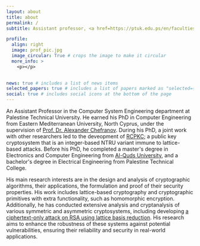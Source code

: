 ```yaml
---
layout: about
title: about
permalink: /
subtitle: Assistant professor, <a href=https://ptuk.edu.ps/en/faculties/department.php?name=computer-systems-engineering>Computer System Engineering Department. PTUK</a>. 

profile:
  align: right
  image: prof_pic.jpg
  image_circular: True # crops the image to make it circular
  more_info: >
    <p></p>
    

news: true # includes a list of news items
selected_papers: true # includes a list of papers marked as "selected={true}"
social: true # includes social icons at the bottom of the page
---
```


An Assistant Professor in the Computer System Engineering department at Palestine Technical University. He earned his PhD in Computer Engineering from Eastern Mediterranean University, North Cyprus, under the supervision of [Prof. Dr. Alexander Chefranov](https://staff.emu.edu.tr/alexanderchefranov/en/personal-info/curriculum-vitae). During his PhD, a joint work with other researchers led to the deveopment of [RCPKC](https://www.mdpi.com/1424-8220/20/16/4632); a public key cryptosystem that is an integer-based NTRU variant immune to lattice-based attacks. Before his PhD, he completed a master's degree in Electronics and Computer Engineering from [Al-Quds University](https://www.alquds.edu/en/), and a bachelor's degree in Electrical Engineering from Palestine Technical College.
 
His main research interests are in the design and analysis of cryptographic algorithms, their applications, the formulation and proof of their security properties. His work includes lattice-based cryptography and cryptographic primitives with extra functionality, such as homomorphic encryption. Additionally, he has conducted extensive analysis and cryptanalysis of various symmetric and asymmetric cryptosystems, including developing [a ciphertext-only attack on RSA using lattice basis reduction](https://iajit.org/PDF/Vol%2018,%20No.%202/19701.pdf). His research aims to enhance the robustness of these systems against potential vulnerabilities, ensuring their reliability and security in real-world applications. 


  


